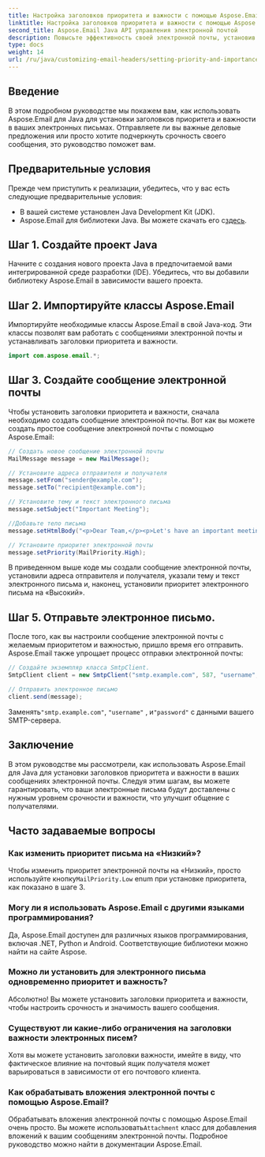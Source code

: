 ```yaml
---
title: Настройка заголовков приоритета и важности с помощью Aspose.Email
linktitle: Настройка заголовков приоритета и важности с помощью Aspose.Email
second_title: Aspose.Email Java API управления электронной почтой
description: Повысьте эффективность своей электронной почты, установив заголовки приоритета и важности с помощью Aspose.Email для Java. Узнайте, как это сделать, в этом пошаговом руководстве.
type: docs
weight: 14
url: /ru/java/customizing-email-headers/setting-priority-and-importance-headers/
---
```


## Введение

В этом подробном руководстве мы покажем вам, как использовать Aspose.Email для Java для установки заголовков приоритета и важности в ваших электронных письмах. Отправляете ли вы важные деловые предложения или просто хотите подчеркнуть срочность своего сообщения, это руководство поможет вам.

## Предварительные условия

Прежде чем приступить к реализации, убедитесь, что у вас есть следующие предварительные условия:

- В вашей системе установлен Java Development Kit (JDK).
-  Aspose.Email для библиотеки Java. Вы можете скачать его с[здесь](https://releases.aspose.com/email/java/).

## Шаг 1. Создайте проект Java

Начните с создания нового проекта Java в предпочитаемой вами интегрированной среде разработки (IDE). Убедитесь, что вы добавили библиотеку Aspose.Email в зависимости вашего проекта.

## Шаг 2. Импортируйте классы Aspose.Email

Импортируйте необходимые классы Aspose.Email в свой Java-код. Эти классы позволят вам работать с сообщениями электронной почты и устанавливать заголовки приоритета и важности.

```java
import com.aspose.email.*;
```

## Шаг 3. Создайте сообщение электронной почты

Чтобы установить заголовки приоритета и важности, сначала необходимо создать сообщение электронной почты. Вот как вы можете создать простое сообщение электронной почты с помощью Aspose.Email:

```java
// Создать новое сообщение электронной почты
MailMessage message = new MailMessage();

// Установите адреса отправителя и получателя
message.setFrom("sender@example.com");
message.setTo("recipient@example.com");

// Установите тему и текст электронного письма
message.setSubject("Important Meeting");

//Добавьте тело письма
message.setHtmlBody("<p>Dear Team,</p><p>Let's have an important meeting tomorrow at 10 AM.</p>");

// Установите приоритет электронной почты
message.setPriority(MailPriority.High);
```

В приведенном выше коде мы создали сообщение электронной почты, установили адреса отправителя и получателя, указали тему и текст электронного письма и, наконец, установили приоритет электронного письма на «Высокий».

## Шаг 5. Отправьте электронное письмо.

После того, как вы настроили сообщение электронной почты с желаемым приоритетом и важностью, пришло время его отправить. Aspose.Email также упрощает процесс отправки электронной почты:

```java
// Создайте экземпляр класса SmtpClient.
SmtpClient client = new SmtpClient("smtp.example.com", 587, "username", "password");

// Отправить электронное письмо
client.send(message);
```

 Заменять`"smtp.example.com"`, `"username"` , и`"password"` с данными вашего SMTP-сервера.

## Заключение

В этом руководстве мы рассмотрели, как использовать Aspose.Email для Java для установки заголовков приоритета и важности в ваших сообщениях электронной почты. Следуя этим шагам, вы можете гарантировать, что ваши электронные письма будут доставлены с нужным уровнем срочности и важности, что улучшит общение с получателями.

## Часто задаваемые вопросы

### Как изменить приоритет письма на «Низкий»?

 Чтобы изменить приоритет электронной почты на «Низкий», просто используйте кнопку`MailPriority.Low` enum при установке приоритета, как показано в шаге 3.

### Могу ли я использовать Aspose.Email с другими языками программирования?

Да, Aspose.Email доступен для различных языков программирования, включая .NET, Python и Android. Соответствующие библиотеки можно найти на сайте Aspose.

### Можно ли установить для электронного письма одновременно приоритет и важность?

Абсолютно! Вы можете установить заголовки приоритета и важности, чтобы настроить срочность и значимость вашего сообщения.

### Существуют ли какие-либо ограничения на заголовки важности электронных писем?

Хотя вы можете установить заголовки важности, имейте в виду, что фактическое влияние на почтовый ящик получателя может варьироваться в зависимости от его почтового клиента.

### Как обрабатывать вложения электронной почты с помощью Aspose.Email?

 Обрабатывать вложения электронной почты с помощью Aspose.Email очень просто. Вы можете использовать`Attachment` класс для добавления вложений к вашим сообщениям электронной почты. Подробное руководство можно найти в документации Aspose.Email.